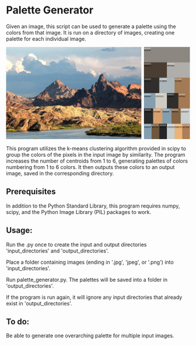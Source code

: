 # Palette Generator

Given an image, this script can be used to generate a palette using the colors from that image. It is run on a directory of images, creating one palette for each individual image.

![Example](https://raw.githubusercontent.com/sw385/Palette-Generator/master/example.png)

This program utilizes the k-means clustering algorithm provided in scipy to group the colors of the pixels in the input image by similarity. The program increases the number of centroids from 1 to 6, generating palettes of colors numbering from 1 to 6 colors. It then outputs these colors to an output image, saved in the corresponding directory.

## Prerequisites

In addition to the Python Standard Library, this program requires numpy, scipy, and the Python Image Library (PIL) packages to work.

## Usage:

Run the .py once to create the input and output directories 'input_directories' and 'output_directories'.

Place a folder containing images (ending in '.jpg', 'jpeg', or '.png') into 'input_directories'.

Run palette_generator.py. The palettes will be saved into a folder in 'output_directories'.

If the program is run again, it will ignore any input directories that already exist in 'output_directories'.

## To do:

Be able to generate one overarching palette for multiple input images.
